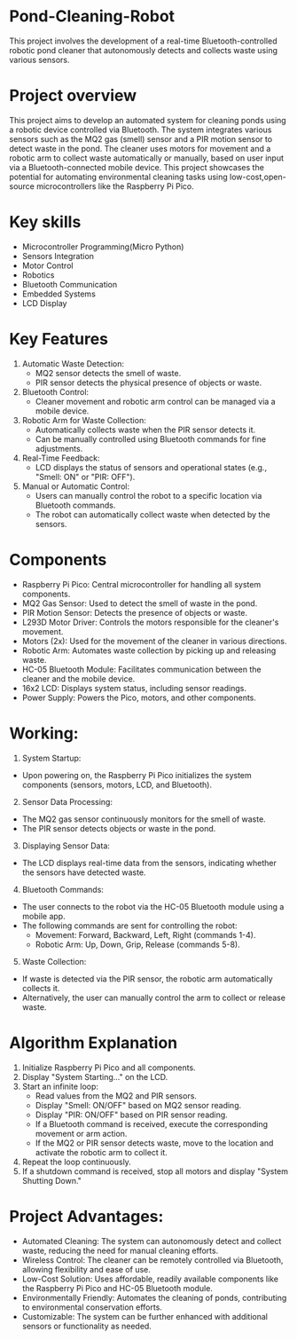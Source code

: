 # Pond-Cleaning-Robot
 This project involves the development of a real-time Bluetooth-controlled robotic pond cleaner that autonomously detects and collects waste using various sensors.
# Project overview
This project aims to develop an automated system for cleaning ponds using a robotic device controlled via Bluetooth. The system integrates various sensors such as the MQ2 gas (smell) sensor and a PIR motion sensor to detect waste in the pond. The cleaner uses motors for movement and a robotic arm to collect waste automatically or manually, based on user input via a Bluetooth-connected mobile device. This project showcases the potential for automating environmental cleaning tasks using low-cost,open-source microcontrollers like the Raspberry Pi Pico.
# Key skills 
* Microcontroller Programming(Micro Python)
* Sensors Integration
* Motor Control
* Robotics
* Bluetooth Communication
* Embedded Systems
* LCD Display
# Key Features
1. Automatic Waste Detection:
   * MQ2 sensor detects the smell of waste.
   * PIR sensor detects the physical presence of objects or waste.
2. Bluetooth Control:
   * Cleaner movement and robotic arm control can be managed via a mobile device.
3. Robotic Arm for Waste Collection:
   * Automatically collects waste when the PIR sensor detects it.
   * Can be manually controlled using Bluetooth commands for fine adjustments.
4. Real-Time Feedback:
   * LCD displays the status of sensors and operational states (e.g., "Smell: ON" or "PIR: OFF").
5. Manual or Automatic Control:
   * Users can manually control the robot to a specific location via Bluetooth commands.
   * The robot can automatically collect waste when detected by the sensors.
# Components
* Raspberry Pi Pico: Central microcontroller for handling all system components.
* MQ2 Gas Sensor: Used to detect the smell of waste in the pond.
* PIR Motion Sensor: Detects the presence of objects or waste.
* L293D Motor Driver: Controls the motors responsible for the cleaner's movement.
* Motors (2x): Used for the movement of the cleaner in various directions.
* Robotic Arm: Automates waste collection by picking up and releasing waste.
* HC-05 Bluetooth Module: Facilitates communication between the cleaner and the mobile device.
* 16x2 LCD: Displays system status, including sensor readings.
* Power Supply: Powers the Pico, motors, and other components.
# Working:
1. System Startup:
* Upon powering on, the Raspberry Pi Pico initializes the system components (sensors, motors, LCD, and Bluetooth).
2. Sensor Data Processing:
* The MQ2 gas sensor continuously monitors for the smell of waste.
* The PIR sensor detects objects or waste in the pond.
3. Displaying Sensor Data:
* The LCD displays real-time data from the sensors, indicating whether the sensors have detected waste.
4. Bluetooth Commands:
* The user connects to the robot via the HC-05 Bluetooth module using a mobile app.
* The following commands are sent for controlling the robot:
  * Movement: Forward, Backward, Left, Right (commands 1-4).
  * Robotic Arm: Up, Down, Grip, Release (commands 5-8).
5. Waste Collection:
* If waste is detected via the PIR sensor, the robotic arm automatically collects it.
* Alternatively, the user can manually control the arm to collect or release waste.
# Algorithm Explanation 
1. Initialize Raspberry Pi Pico and all components.
2. Display "System Starting..." on the LCD.
3. Start an infinite loop:
   * Read values from the MQ2 and PIR sensors.
   * Display "Smell: ON/OFF" based on MQ2 sensor reading.
   * Display "PIR: ON/OFF" based on PIR sensor reading.
   * If a Bluetooth command is received, execute the corresponding movement or arm action.
   * If the MQ2 or PIR sensor detects waste, move to the location and activate the robotic arm to collect it.
4. Repeat the loop continuously.
5. If a shutdown command is received, stop all motors and display "System Shutting Down."
# Project Advantages:
* Automated Cleaning: The system can autonomously detect and collect waste, reducing the need for manual cleaning efforts.
* Wireless Control: The cleaner can be remotely controlled via Bluetooth, allowing flexibility and ease of use.
* Low-Cost Solution: Uses affordable, readily available components like the Raspberry Pi Pico and HC-05 Bluetooth module.
* Environmentally Friendly: Automates the cleaning of ponds, contributing to environmental conservation efforts.
* Customizable: The system can be further enhanced with additional sensors or functionality as needed.
  
